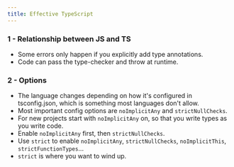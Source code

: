 ```yaml
---
title: Effective TypeScript
---
```


### 1 - Relationship between JS and TS

- Some errors only happen if you explicitly add type annotations.
- Code can pass the type-checker and throw at runtime.

### 2 - Options

- The language changes depending on how it's configured in tsconfig.json, which is something most languages don't allow.
- Most important config options are `noImplicitAny` and `strictNullChecks`.
- For new projects start with `noImplicitAny` on, so that you write types as you write code.
- Enable `noImplicitAny` first, then `strictNullChecks`.
- Use `strict` to enable  `noImplicitAny`, `strictNullChecks`, `noImplicitThis`, `strictFunctionTypes`...
- `strict` is where you want to wind up.
